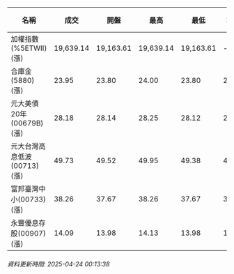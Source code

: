 | 名稱 | 成交 | 開盤 | 最高 | 最低 | 均價 | 成交金額(億) | 昨收 | 漲跌幅 | 漲跌 | 總量 | 昨量 | 振幅 |
| -------- | -------- | -------- | -------- |-------- | -------- | -------- |-------- |-------- |-------- | -------- | -------- |-------- |
|加權指數(%5ETWII) (漲)|19,639.14|19,163.61|19,639.14|19,163.61|-|2,696.18|18,793.43|4.50%|845.71|5,283,944|0|2.53%|
|合庫金(5880) (漲)|23.95|23.80|24.00|23.80|23.94|1.33|23.90|0.21%|0.05|5,547|5,311|0.84%|
|元大美債20年(00679B) (漲)|28.18|28.14|28.25|28.12|28.18|13.10|27.58|2.18%|0.60|46,482|60,947|0.47%|
|元大台灣高息低波(00713) (漲)|49.73|49.52|49.95|49.38|49.79|5.62|48.86|1.78%|0.87|11,285|12,044|1.17%|
|富邦臺灣中小(00733) (漲)|38.26|37.67|38.26|37.67|37.97|1.09|36.83|3.88%|1.43|2,876|1,746|1.60%|
|永豐優息存股(00907) (漲)|14.09|13.98|14.13|13.98|14.08|0.212|13.82|1.95%|0.27|1,508|1,778|1.09%|
###### 資料更新時間: 2025-04-24 00:13:38
